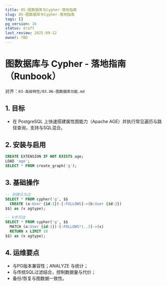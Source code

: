 ```yaml
---
title: 05-图数据库与Cypher-落地指南
slug: 05-图数据库与Cypher-落地指南
tags: []
pg_version: 16
status: draft
last_review: 2025-09-12
owner: TBD
---
```


# 图数据库与 Cypher - 落地指南（Runbook）

对齐：`03-高级特性/03.06-图数据库功能.md`

## 1. 目标

- 在 PostgreSQL 上快速搭建属性图能力（Apache AGE）并执行常见遍历与路径查询，支持与SQL混合。

## 2. 安装与启用

```sql
CREATE EXTENSION IF NOT EXISTS age;
LOAD 'age';
SELECT * FROM create_graph('g');
```

## 3. 基础操作

```sql
-- 创建点与边
SELECT * FROM cypher('g', $$
  CREATE (a:User {id:1})-[:FOLLOWS]->(b:User {id:2})
$$) as (v agtype);

-- k步可达
SELECT * FROM cypher('g', $$
  MATCH (a:User {id:1})-[:FOLLOWS*1..3]->(x)
  RETURN x LIMIT 10
$$) as (x agtype);
```

## 4. 运维要点

- 与PG版本兼容性；ANALYZE 与统计；
- 与传统SQL过滤结合，控制数据量与代价；
- 备份/恢复与图数据一致性。

